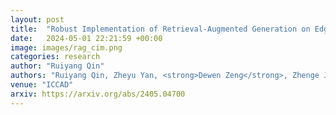 ```yaml
---
layout: post
title:  "Robust Implementation of Retrieval-Augmented Generation on Edge-based Computing-in-Memory Architectures"
date:   2024-05-01 22:21:59 +00:00
image: images/rag_cim.png
categories: research
author: "Ruiyang Qin"
authors: "Ruiyang Qin, Zheyu Yan, <strong>Dewen Zeng</strong>, Zhenge Jia, Dancheng Liu, Jianbo Liu, Zhi Zheng, Ningyuan Cao, Kai Ni, Jinjun Xiong and Yiyu Shi,"
venue: "ICCAD"
arxiv: https://arxiv.org/abs/2405.04700
---
```

